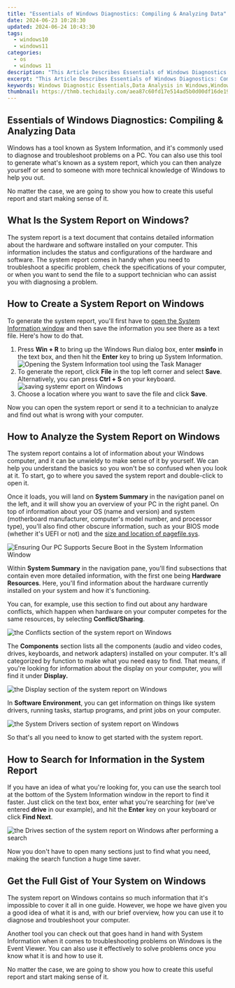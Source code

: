 ```yaml
---
title: "Essentials of Windows Diagnostics: Compiling & Analyzing Data"
date: 2024-06-23 10:28:30
updated: 2024-06-24 10:43:30
tags:
  - windows10
  - windows11
categories:
  - os
  - windows 11
description: "This Article Describes Essentials of Windows Diagnostics: Compiling & Analyzing Data"
excerpt: "This Article Describes Essentials of Windows Diagnostics: Compiling & Analyzing Data"
keywords: Windows Diagnostic Essentials,Data Analysis in Windows,Windows System Health Check,Windows Diag Reports,PC Data Compilation Guide,Windows Troubleshooting Steps,Advanced Windows Insights
thumbnail: https://thmb.techidaily.com/aea87c60fd17e514ad5b0d00df16de19060de16b7b31b6165884880013291d16.jpg
---
```


## Essentials of Windows Diagnostics: Compiling & Analyzing Data

 Windows has a tool known as System Information, and it's commonly used to diagnose and troubleshoot problems on a PC. You can also use this tool to generate what's known as a system report, which you can then analyze yourself or send to someone with more technical knowledge of Windows to help you out.

 No matter the case, we are going to show you how to create this useful report and start making sense of it.

## What Is the System Report on Windows?

 The system report is a text document that contains detailed information about the hardware and software installed on your computer. This information includes the status and configurations of the hardware and software. The system report comes in handy when you need to troubleshoot a specific problem, check the specifications of your computer, or when you want to send the file to a support technician who can assist you with diagnosing a problem.

## How to Create a System Report on Windows

 To generate the system report, you'll first have to [open the System Information window](https://www.makeuseof.com/windows-open-system-information/) and then save the information you see there as a text file. Here's how to do that.

1. Press **Win + R** to bring up the Windows Run dialog box, enter **msinfo** in the text box, and then hit the **Enter** key to bring up System Information.  
![Opening the System Information tool using the Task Manager](https://static1.makeuseofimages.com/wordpress/wp-content/uploads/2022/11/Opening-the-System-Information-tool-using-the-Task-Manager.jpg)
2. To generate the report, click **File** in the top left corner and select **Save**. Alternatively, you can press **Ctrl + S** on your keyboard.  
![saving systemr eport on Windows](https://static1.makeuseofimages.com/wordpress/wp-content/uploads/wm/2023/07/saving-system-report-windows.jpg)
3. Choose a location where you want to save the file and click **Save**.

 Now you can open the system report or send it to a technician to analyze and find out what is wrong with your computer.

## How to Analyze the System Report on Windows

 The system report contains a lot of information about your Windows computer, and it can be unwieldy to make sense of it by yourself. We can help you understand the basics so you won't be so confused when you look at it. To start, go to where you saved the system report and double-click to open it.

 Once it loads, you will land on **System Summary** in the navigation panel on the left, and it will show you an overview of your PC in the right panel. On top of information about your OS (name and version) and system (motherboard manufacturer, computer's model number, and processor type), you'll also find other obscure information, such as your BIOS mode (whether it's UEFI or not) and the [size and location of pagefile.sys](https://www.makeuseof.com/windows-pagefile-sys-guide/).

![Ensuring Our PC Supports Secure Boot in the System Information Window](https://static1.makeuseofimages.com/wordpress/wp-content/uploads/2023/02/2.jpg)

 Within **System Summary** in the navigation pane, you'll find subsections that contain even more detailed information, with the first one being **Hardware Resources**. Here, you'll find information about the hardware currently installed on your system and how it's functioning.

 You can, for example, use this section to find out about any hardware conflicts, which happen when hardware on your computer competes for the same resources, by selecting **Conflict/Sharing**.

![the Conflicts section of the system report on Windows](https://static1.makeuseofimages.com/wordpress/wp-content/uploads/wm/2023/07/conflicts-section-system-report-windows.jpg)

 The **Components** section lists all the components (audio and video codes, drives, keyboards, and network adapters) installed on your computer. It's all categorized by function to make what you need easy to find. That means, if you're looking for information about the display on your computer, you will find it under **Display.**

![the Display section of the system report on Windows](https://static1.makeuseofimages.com/wordpress/wp-content/uploads/wm/2023/07/display-section-system-report-windows.jpg)

 In **Software Environment**, you can get information on things like system drivers, running tasks, startup programs, and print jobs on your computer.

![the System Drivers section of system report on Windows](https://static1.makeuseofimages.com/wordpress/wp-content/uploads/wm/2023/07/system-drivers-section-system-report-windows.jpg)

 So that's all you need to know to get started with the system report.

## How to Search for Information in the System Report

 If you have an idea of what you're looking for, you can use the search tool at the bottom of the System Information window in the report to find it faster. Just click on the text box, enter what you're searching for (we've entered **drive** in our example), and hit the **Enter** key on your keyboard or click **Find Next**.

![the Drives section of the system report on Windows after performing a search](https://static1.makeuseofimages.com/wordpress/wp-content/uploads/wm/2023/07/drives-section-system-report-windows.jpg)

 Now you don't have to open many sections just to find what you need, making the search function a huge time saver.

## Get the Full Gist of Your System on Windows

 The system report on Windows contains so much information that it's impossible to cover it all in one guide. However, we hope we have given you a good idea of what it is and, with our brief overview, how you can use it to diagnose and troubleshoot your computer.

 Another tool you can check out that goes hand in hand with System Information when it comes to troubleshooting problems on Windows is the Event Viewer. You can also use it effectively to solve problems once you know what it is and how to use it.

 No matter the case, we are going to show you how to create this useful report and start making sense of it.
